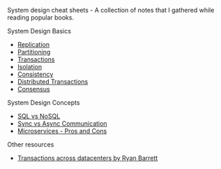 

System design cheat sheets - A collection of notes that I gathered while reading popular books.

System Design Basics

* [Replication](replication.md)
* [Partitioning](partitioning.md)
* [Transactions](transaction.md)
* [Isolation](isolation.md)
* [Consistency](consistency.md)
* [Distributed Transactions](distributed_transactions.md)
* [Consensus](consensus.md)


System Design Concepts
* [SQL vs NoSQL](sql_vs_nosql.md)
* [Sync vs Async Communication](service_communication.md)
* [Microservices - Pros and Cons](microservices.md)

Other resources

* [Transactions across datacenters by Ryan Barrett](https://snarfed.org/transactions_across_datacenters_io.html)